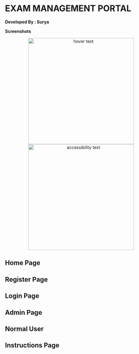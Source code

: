 <h1> EXAM MANAGEMENT PORTAL </h1>
 
  <b> Developed By : Surya </b>
 
<b> Screenshots </b>
   
   <p align="center">
  <img src="your_relative_path_here" width="350" title="hover text">
  <img src="your_relative_path_here_number_2_large_name" width="350" alt="accessibility text">
</p>

<h2>Home Page </h2>


<h2> Register Page </h2>


<h2> Login Page </h2>


<h2> Admin Page </h2>


<h2> Normal User </h2>

<h2> Instructions Page </h2>
 
 
